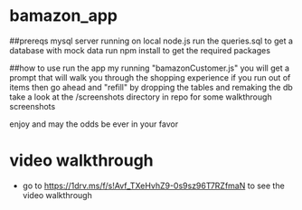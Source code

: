 # bamazon_app

##prereqs
mysql server running on local
node.js
run the queries.sql to get a database with mock data
run npm install to get the required packages

##how to use
run the app my running "bamazonCustomer.js"
you will get a prompt that will walk you through the shopping experience
if you run out of items then go ahead and "refill" by dropping the tables and remaking the db
take a look at the /screenshots directory in repo for some walkthrough screenshots

enjoy and may the odds be ever in your favor

# video walkthrough
- go to https://1drv.ms/f/s!Avf_TXeHvhZ9-0s9sz96T7RZfmaN to see the video walkthrough
